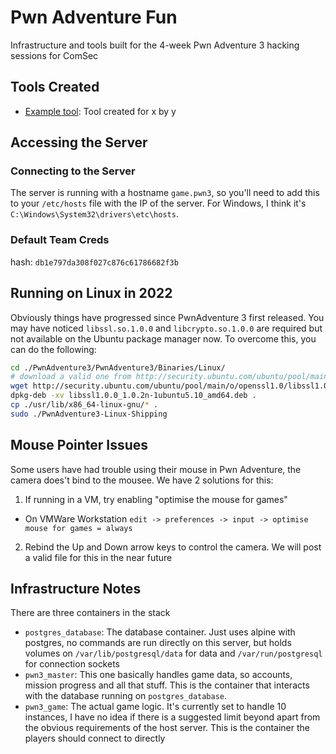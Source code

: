 # Pwn Adventure Fun

Infrastructure and tools built for the 4-week Pwn Adventure 3 hacking sessions for ComSec

## Tools Created

- [Example tool](./tools/example_tool): Tool created for x by y

## Accessing the Server

### Connecting to the Server

The server is running with a hostname `game.pwn3`, so you'll need to add this to your `/etc/hosts` file with the IP of the server. For Windows, I think it's `C:\Windows\System32\drivers\etc\hosts`. 

### Default Team Creds

hash: `db1e797da308f027c876c61786682f3b`

## Running on Linux in 2022

Obviously things have progressed since PwnAdventure 3 first released. You may have noticed `libssl.so.1.0.0` and `libcrypto.so.1.0.0` are required but not available on the Ubuntu package manager now. To overcome this, you can do the following:

```bash
cd ./PwnAdventure3/PwnAdventure3/Binaries/Linux/
# download a valid one from http://security.ubuntu.com/ubuntu/pool/main/o/openssl1.0/
wget http://security.ubuntu.com/ubuntu/pool/main/o/openssl1.0/libssl1.0.0_1.0.2n-1ubuntu5.10_amd64.deb
dpkg-deb -xv libssl1.0.0_1.0.2n-1ubuntu5.10_amd64.deb .
cp ./usr/lib/x86_64-linux-gnu/* .
sudo ./PwnAdventure3-Linux-Shipping
```

## Mouse Pointer Issues

Some users have had trouble using their mouse in Pwn Adventure, the camera does't bind to the mousee. We have 2 solutions for this:

1. If running in a VM, try enabling "optimise the mouse for games"
  - On VMWare Workstation `edit -> preferences -> input -> optimise mouse for games = always`
2. Rebind the Up and Down arrow keys to control the camera. We will post a valid file for this in the near future

## Infrastructure Notes

There are three containers in the stack

- `postgres_database`: The database container. Just uses alpine with postgres, no commands are run directly on this server, but holds volumes on `/var/lib/postgresql/data` for data and `/var/run/postgresql` for connection sockets
- `pwn3_master`: This one basically handles game data, so accounts, mission progress and all that stuff. This is the container that interacts with the database running on `postgres_database`.
- `pwn3_game`: The actual game logic. It's currently set to handle 10 instances, I have no idea if there is a suggested limit beyond apart from the obvious requirements of the host server. This is the container the players should connect to directly
